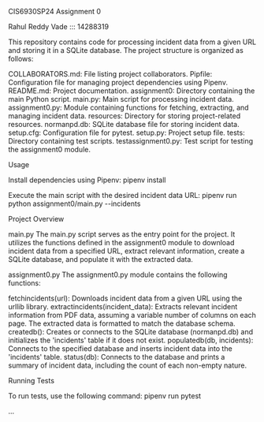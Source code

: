 CIS6930SP24 Assignment 0

Rahul Reddy Vade ::: 14288319

This repository contains code for processing incident data from a given URL and storing it in a SQLite database. The project structure is organized as follows:

COLLABORATORS.md: File listing project collaborators.
Pipfile: Configuration file for managing project dependencies using Pipenv.
README.md: Project documentation.
assignment0: Directory containing the main Python script.
    main.py: Main script for processing incident data.
    assignment0.py: Module containing functions for fetching, extracting, and managing incident data.
resources: Directory for storing project-related resources.
    normanpd.db: SQLite database file for storing incident data.
setup.cfg: Configuration file for pytest.
setup.py: Project setup file.
tests: Directory containing test scripts.
    testassignment0.py: Test script for testing the assignment0 module.



Usage

Install dependencies using Pipenv:
pipenv install


Execute the main script with the desired incident data URL:
pipenv run python assignment0/main.py --incidents <url>


Project Overview

main.py
The main.py script serves as the entry point for the project. It utilizes the functions defined in the assignment0 module to download incident data from a specified URL, extract relevant information, create a SQLite database, and populate it with the extracted data.

assignment0.py
The assignment0.py module contains the following functions:

fetchincidents(url): Downloads incident data from a given URL using the urllib library.
extractincidents(incident_data): Extracts relevant incident information from PDF data, assuming a variable number of columns on each page. The extracted data is formatted to match the database schema.
createdb(): Creates or connects to the SQLite database (normanpd.db) and initializes the 'incidents' table if it does not exist.
populatedb(db, incidents): Connects to the specified database and inserts incident data into the 'incidents' table.
status(db): Connects to the database and prints a summary of incident data, including the count of each non-empty nature.




Running Tests

To run tests, use the following command:
pipenv run pytest


...
